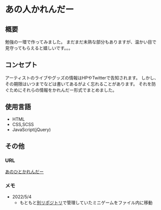 # あの人かれんだー

## 概要

勉強の一環で作ってみました。
まだまだ未熟な部分もありますが、温かい目で見守ってもらえると嬉しいです。。。
## コンセプト

アーティストのライブやグッズの情報はHPやTwitterで告知されます。
しかし、その期限はいつまでなどは書いてあるがよく忘れることがあります。
それを防ぐためにそれらの情報をかれんだー形式でまとめました。

## 使用言語

- HTML
- CSS,SCSS
- JavaScript(jQuery)

## その他

### URL

[あのひとかれんだー](https://anohito-calendar.jp/)

### メモ

- 2022/5/4
  - もともと[別リポジトリ](<https://github.com/cats-park/find_that_guy>)で管理していたミニゲームをファイル内に移動
